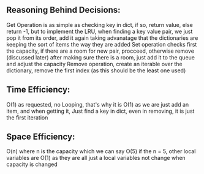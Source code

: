 
## Reasoning Behind Decisions:
Get Operation is as simple as checking key in dict, if so, return value, else return -1,
but to implement the LRU, when finding a key value pair, we just pop it from its order, add it again taking advanatage that the dictionaries are keeping the sort of items the way they are added
Set operation checks first the capacity, if there are a room for new pair, procceed, otherwise remove (discussed later)
after making sure there is a room, just add it to the queue and adjust the capacity
Remove operation, create an iterable over the dictionary, remove the first index (as this should be the least one used)
## Time Efficiency:
O(1) as requested, no Looping, that's why it is O(1) as we are just add an item, and when getting it, Just find a key in dict, even in removing, it is just the first iteration
## Space Efficiency:
O(n) where n is the capacity which we can say O(5) if the n = 5, other local variables  are O(1) as they are all just a local variables not change when capacity is changed

